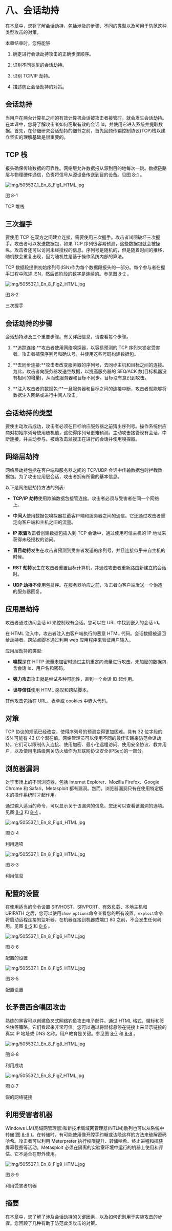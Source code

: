 # 八、会话劫持

在本章中，您将了解会话劫持，包括涉及的步骤、不同的类型以及可用于防范这种类型攻击的对策。

本章结束时，您将能够

1.  确定进行会话劫持攻击的正确步骤顺序。

2.  识别不同类型的会话劫持。

3.  识别 TCP/IP 劫持。

4.  描述防止会话劫持的对策。

## 会话劫持

当用户在两台计算机之间的有效计算机会话被攻击者接管时，就会发生会话劫持。在本课中，您将了解攻击者如何窃取有效的会话 id，并使用它进入系统并提取数据。首先，在仔细研究会话劫持的细节之前，首先回顾传输控制协议(TCP)栈以建立坚实的理解基础是很重要的。

## TCP 栈

报头确保传输数据的可靠性。网络层允许数据报从源到目的地每次一跳。数据链路层与物理硬件通信，负责将信号从源设备传送到目的设备。见图 [8-1](#Fig1) 。

![img/505537_1_En_8_Fig1_HTML.jpg](img/505537_1_En_8_Fig1_HTML.jpg)

图 8-1

TCP 堆栈

## 三次握手

要使用 TCP 在双方之间建立连接，需要使用三次握手。攻击者试图破坏三次握手。攻击者可以发送数据包，如果 TCP 序列很容易预测，这些数据包就会被操纵。攻击者还可以访问未经授权的信息。序列号是随机的，但是随着时间的推移，随机数会重复出现，因为随机性是基于操作系统内部的算法。

TCP 数据段提供初始序列号(ISN)作为每个数据段报头的一部分。每个参与者在握手过程中陈述 ISN，然后该阶段的数字是连续的。参见图 [8-2](#Fig2) 。

![img/505537_1_En_8_Fig2_HTML.jpg](img/505537_1_En_8_Fig2_HTML.jpg)

图 8-2

三次握手

## 会话劫持的步骤

会话劫持涉及三个重要步骤。有关详细信息，请查看每个步骤。

1.  **追踪连接:**攻击者使用网络嗅探器，以容易预测的 TCP 序列来锁定受害者。攻击者捕获序列号和确认号，并使用这些号码构建数据包。

2.  **去同步连接:**攻击者改变服务器的序列号，去同步主机和目标之间的连接。为此，攻击者向服务器发送空数据，以提高服务器的 SEQ/ACK 数(目标机器没有相同的增量)，从而使服务器和目标不同步。目标没有意识到攻击。

3.  **注入攻击者的数据包:**一旦服务器和目标之间的连接中断，攻击者就能够将数据注入网络或进行中间人攻击。

## 会话劫持的类型

要使主动攻击成功，攻击者必须在目标响应服务器之前猜出序列号。操作系统供应商对初始序列号使用随机值，这使得序列号更难预测。主动攻击接管现有会话，中断连接，并主动参与。被动攻击监视正在进行的会话并使用嗅探器。

## 网络层劫持

网络层劫持包括在客户端和服务器之间的 TCP/UDP 会话中传输数据包时拦截数据包。为了攻击应用层会话，攻击者拥有所需的基本信息。

以下是网络层劫持方法的列表:

*   **TCP/IP 劫持**使用欺骗数据包接管连接。攻击者必须与受害者在同一个网络上。

*   **中间人**使用数据包嗅探器拦截客户端和服务器之间的通信。它还通过攻击者重定向客户端和主机之间的流量。

*   **IP 欺骗**攻击者创建数据包插入到 TCP 会话中，通过使用可信主机的 IP 地址来获得未经授权的访问。

*   **盲目劫持**发生在攻击者预测到受害者发送的序列号，并且连接似乎来自主机的时候。

*   **RST 劫持**发生在攻击者重置目标计算机，并通过攻击者重新路由新建立的会话时。

*   **UDP 劫持**不使用包排序。在服务器响应之前，攻击者向客户端发送一个伪造的服务器回复。

## 应用层劫持

攻击者通过访问会话 id 来控制现有会话。您可以在 URL 中找到嵌入的会话 id。

在 HTML 注入中，攻击者注入由客户端执行的恶意 HTML 代码。会话数据被返回给劫持者。跨站点脚本通过利用 web 应用程序来验证用户输入。

应用层劫持的类型:

*   **嗅探**是在 HTTP 流量未加密时通过主机重定向流量进行攻击。未加密的数据包含会话 id、用户名和密码。

*   **强力攻击**攻击就是尝试多种可能性，直到一个会话 ID 起作用。

*   **误导信任**使用 HTML 感叹和跨站脚本。

其他攻击包括在 URL、表单或 cookies 中嵌入代码。

## 对策

TCP 协议的规范已经改变，使得序列号的预测变得更加困难。具有 32 位字段的 ISN 可能有 43 亿个潜在值。网络管理员可以使用不同的最佳实践来防范会话劫持。它们可以限制传入连接、使用加密、最小化远程访问、使用安全协议、教育用户，以及使用电路级网关防火墙作为互联网协议安全(IPSec)的一部分。

## 浏览器漏洞

对于市场上的不同浏览器，包括 Internet Explorer、Mozilla Firefox、Google Chrome 和 Safari，Metasploit 都有漏洞。然而，浏览器漏洞只有在使用特定版本的操作系统时才起作用。

通过输入适当的命令，可以显示关于该漏洞的信息。您还可以查看该漏洞的选项。见图 [8-3](#Fig3) 和 [8-4](#Fig4) 。

![img/505537_1_En_8_Fig4_HTML.jpg](img/505537_1_En_8_Fig4_HTML.jpg)

图 8-4

利用选项

![img/505537_1_En_8_Fig3_HTML.jpg](img/505537_1_En_8_Fig3_HTML.jpg)

图 8-3

利用信息

## 配置的设置

在使用适当的命令设置 SRVHOST、SRVPORT、有效负载、本地主机和 URIPATH 之后，您可以使用`show options`命令查看您的所有设置。`exploit`命令将启动远程连接的监听器。在机器连接到机器或端口 80 之前，不会发生任何利用。见图 [8-5](#Fig5) 和 [8-6](#Fig6) 。

![img/505537_1_En_8_Fig6_HTML.jpg](img/505537_1_En_8_Fig6_HTML.jpg)

图 8-6

配置的设置

![img/505537_1_En_8_Fig5_HTML.jpg](img/505537_1_En_8_Fig5_HTML.jpg)

图 8-5

配置设置

## 长矛费西合唱团攻击

熟练的黑客可以创建鱼叉式网络钓鱼攻击电子邮件。通过 HTML 格式、徽标和签名块等策略，它们看起来非常可信。您可以通过将鼠标悬停在链接上来显示链接的真实 IP 地址或 DNS 名称。用户教育是关键。参见图 [8-7](#Fig7) 和 [8-8](#Fig8) 。

![img/505537_1_En_8_Fig8_HTML.jpg](img/505537_1_En_8_Fig8_HTML.jpg)

图 8-8

利用成功

![img/505537_1_En_8_Fig7_HTML.jpg](img/505537_1_En_8_Fig7_HTML.jpg)

图 8-7

假的网络链接

## 利用受害者机器

Windows LM(局域网管理器)和新技术局域网管理器(NTLM)散列也可以从系统中转储(图 [8-9](#Fig9) )。在转储时，有可能使用像开膛手约翰或该隐这样的方法来破解密码哈希。攻击者可以利用 Meterpreter 执行权限提升、转储哈希、终止进程和捕获屏幕截图等活动。Metasploit 必须在隔离的实验室环境中运行的机器上使用和评估。它不适合在野外使用。

![img/505537_1_En_8_Fig9_HTML.jpg](img/505537_1_En_8_Fig9_HTML.jpg)

图 8-9

利用受害者机器

## 摘要

在本章中，您了解了涉及会话劫持的关键因素，以及如何识别用于实施攻击的步骤。您回顾了几种有助于防范此类攻击的对策。